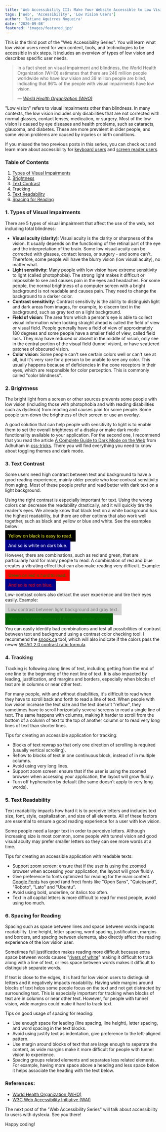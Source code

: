 ```yaml
---
title: 'Web Accessibility III: Make Your Website Accessible to Low Vision Users'
tags: ['Web', 'Accessibility', 'Low Vision Users']
author: 'Tatiane Aguirres Nogueira'
date: '2020-09-08'
featured: 'images/featured.jpg'
---
```


This is the third post of the "Web Accessibility Series". You will learn what low vision users need for web content, tools, and technologies to be accessible in six steps. It includes an overview of types of low vision and describes specific user needs.

<blockquote cite="https://www.w3.org/TR/low-vision-needs/#incidence">
    <p>In a fact sheet on visual impairment and blindness, the World Health Organization (WHO) estimates that there are 246 million people worldwide who have low vision and 39 million people are blind, indicating that 86% of the people with visual impairments have low vision.</p>
    <footer>— 
      <cite>
        <a class='u-link' href='https://www.who.int/en/news-room/fact-sheets/detail/blindness-and-visual-impairment' target='_blank' rel='noreferrer noopener'>World Health Organization (WHO)</a>
      </cite>
    </footer>
</blockquote>

"Low vision" refers to visual impairments other than blindness. In many contexts, the low vision includes only disabilities that are not corrected with normal glasses, contact lenses, medication, or surgery. Most of the low vision is caused by eye diseases and health problems, such as cataracts, glaucoma, and diabetes. These are more prevalent in older people, and some vision problems are caused by injuries or birth conditions.

If you missed the two previous posts in this series, you can check out and learn more about accessibility for <a class='u-link' href='https://www.tatianeaguirres.com/blog/2020-07-20-web-accessibility-1/'>keyboard users</a> and <a class='u-link' href='https://www.tatianeaguirres.com/blog/2020-07-27-web-accessibility-2/'>screen reader users</a>.

### Table of Contents

<ol class='u-ordered-list'>
  <li>
    <a class='u-link' href='#types'>
      Types of Visual Impairments
    </a>
  </li>
  <li>
    <a class='u-link' href='#brightness'>
      Brightness
    </a>
  </li>
  <li>
    <a class='u-link' href='#text-contrast'>
      Text Contrast
    </a>
  </li>
  <li>
    <a class='u-link' href='#tracking'>
      Tracking
    </a>
  </li>
  <li>
    <a class='u-link' href='#text-readability'>
      Text Readability
    </a>
  </li>
  <li>
    <a class='u-link' href='#spacing-reading'>
      Spacing for Reading
    </a>
  </li>
</ol>

<section style="position: relative;" class="u-margin-bottom-lg">
<span class="u-anchor" id="types"></span>

### 1. Types of Visual Impairments

There are 5 types of visual impairment that affect the use of the web, not including total blindness:

<ul class='u-unordered-list'>
  <li><b>Visual acuity (clarity)</b>: Visual acuity is the clarity or sharpness of the vision. It usually depends on the functioning of the retinal part of the eye and the interpretation of the brain. Some low visual acuity can be corrected with glasses, contact lenses, or surgery - and some can't. Therefore, some people will have the blurry vision (low visual acuity), no matter what.</li>
  <li><b>Light sensitivity</b>: Many people with low vision have extreme sensitivity to light (called photophobia). The strong light makes it difficult or impossible to see and causes pain in the eyes and headaches. For some people, the normal brightness of a computer screen with a bright background is not readable and causes pain. They need to change the background to a darker color.</li>
  <li><b>Contrast sensitivity</b>: Contrast sensitivity is the ability to distinguish light and dark areas from images, for example, to discern text in the background, such as gray text on a light background.</li>
  <li><b>Field of vision</b>: The area from which a person's eye is able to collect visual information when looking straight ahead is called the field of view or visual field. People generally have a field of view of approximately 180 degrees and some people have a smaller field of view, called field loss. They may have reduced or absent in the middle of vision, only see in the central portion of the visual field (tunnel vision), or have scattered patches of obscured vision.</li>
  <li><b>Color vision</b>: Some people can't see certain colors well or can't see at all, but it's very rare for a person to be unable to see any color. This usually happens because of deficiencies in the cone receptors in their eyes, which are responsible for color perception. This is commonly called "color blindness".</li>
</ul>

</section>

<section style="position: relative;" class="u-margin-bottom-lg">
<span class="u-anchor" id="brightness"></span>

### 2. Brightness

The bright light from a screen or other sources prevents some people with low vision (including those with photophobia and with reading disabilities such as dyslexia) from reading and causes pain for some people. Some people turn down the brightness of their screen or use an overlay.

A good solution that can help people with sensitivity to light is to enable them to set the overall brightness of a display or make dark mode functionality available to your application. For the second one, I recommend that you read the article <a class='u-link' href='https://css-tricks.com/a-complete-guide-to-dark-mode-on-the-web/' target='_blank' rel='noreferrer noopener'>A Complete Guide to Dark Mode on the Web</a> from Adhuham in <a class='u-link' href='https://css-tricks.com/' target='_blank' rel='noreferrer noopener'>css-tricks</a>. There you will find everything you need to know about toggling themes and dark mode.

</section>

<section style="position: relative;" class="u-margin-bottom-lg">
<span class="u-anchor" id="text-contrast"></span>

### 3. Text Contrast

Some users need high contrast between text and background to have a good reading experience, mainly older people who lose contrast sensitivity from aging. Most of these people prefer and read better with dark text on a light background.

Using the right contrast is especially important for text. Using the wrong colors can decrease the readability drastically, and it will quickly tire the reader's eyes. We already know that black text on a white background has the highest readability, but there are other options that also work well together, such as black and yellow or blue and white. See the examples below:

<span span style="padding:10px;background-color:black;color:yellow;">Yellow on black is easy to read.</span>

<span style="padding:10px;background-color:darkblue;color:white;">And so is white on dark blue.</span>

However, there are combinations, such as red and green, that are particularly hard for many people to read. A combination of red and blue creates a vibrating effect that can also make reading very difficult. Example:

<span style="padding:10px;background-color:red;color:green;">Green on red is hard to read.</span>

<span style="padding:10px;background-color:darkblue;color:red;">And so is red on blue.</span>

Low-contrast colors also detract the user experience and tire their eyes easily. Example:

<span style="padding:10px;background-color:lightgray;color:gray;">Low contrast between light background and gray text.</span>

<span style="padding:10px;background-color:darkgreen;color:green;">Also in the combination of two very similar colors.</span>

You can easily identify bad combinations and test all possibilities of contrast between text and background using a contrast color checking tool. I recommend the <a class='u-link' href='https://snook.ca/technical/colour_contrast/colour.html' target='_blank' rel='noreferrer noopener'>snook.ca</a> tool, which will also indicate if the colors pass the newer <a class='u-link' href='https://www.w3.org/TR/2008/REC-WCAG20-20081211/#visual-audio-contrast-contrast' target='_blank' rel='noreferrer noopener'>WCAG 2.0 contrast ratio formula</a>.

</section>

<section style="position: relative;" class="u-margin-bottom-lg">
<span class="u-anchor" id="tracking"></span>

### 4. Tracking

Tracking is following along lines of text, including getting from the end of one line to the beginning of the next line of text. It is also impacted by leading, justification, and margins and borders, especially when blocks of text are in columns or near other text.

For many people, with and without disabilities, it's difficult to read when they have to scroll back and forth to read a line of text. When people with low vision increase the text size and the text doesn't "reflow", they sometimes have to scroll horizontally several screens to read a single line of text. The same happens with columns, making it harder to scroll from the bottom of a column of text to the top of another column or to read very long lines of text than shorter lines.

Tips for creating an accessible application for tracking:

<ul class='u-unordered-list'>
  <li>Blocks of text rewrap so that only one direction of scrolling is required (usually vertical scrolling).</li>
  <li>Reflow to blocks of text in one continuous block, instead of in multiple columns.</li>
  <li>Avoid using very long lines.</li>
  <li>Support zoom screen: ensure that if the user is using the zoomed browser when accessing your application, the layout will grow fluidly.</li>
  <li>Turn off hyphenation by default (the same doesn't apply to very long words).</li>
</ul>

</section>

<section style="position: relative;" class="u-margin-bottom-lg">
<span class="u-anchor" id="text-readability"></span>

### 5. Text Readability

Text readability impacts how hard it is to perceive letters and includes text size, font, style, capitalization, and size of all elements. All of these factors are essential to ensure a good reading experience for a user with low vision.

Some people need a larger text in order to perceive letters. Although increasing size is most common, some people with tunnel vision and good visual acuity may prefer smaller letters so they can see more words at a time.

Tips for creating an accessible application with readable texts:

<ul class='u-unordered-list'>
  <li>Support zoom screen: ensure that if the user is using the zoomed browser when accessing your application, the layout will grow fluidly.</li>
  <li>Give preference to fonts optimized for reading for the main content. <a class='u-link' href='https://fonts.google.com/' target='_blank' rel='noreferrer noopener'>Google Fonts</a> has good (and free) fonts like "Open Sans", "Quicksand", "Roboto", "Lato" and "Ubuntu".</li>
  <li>Avoid using bold, underline, or italics too often.</li>
  <li>Text in all capital letters is more difficult to read for most people, avoid using too much.</li>
</ul>

</section>

<section style="position: relative;" class="u-margin-bottom-lg">
<span class="u-anchor" id="spacing-reading"></span>

### 6. Spacing for Reading

Spacing such as space between lines and space between words impacts readability. Line height, letter spacing, word spacing, justification, margins and borders, and spacing between elements, also directly affect the reading experience of the low vision user.

Sometimes full justification makes reading more difficult because extra space between words causes "<a class='u-link' href='https://en.wikipedia.org/wiki/River_(typography)' target='_blank' rel='noreferrer noopener'>rivers of white</a>" making it difficult to track along with a line of text, or less space between words makes it difficult to distinguish separate words.

If text is close to the edges, it is hard for low vision users to distinguish letters and it negatively impacts readability. Having wide margins around blocks of text helps some people focus on the text and not get distracted by surrounding text. This is especially important for tracking when blocks of text are in columns or near other text. However, for people with tunnel vision, wide margins could make it hard to track text.

Tips on good usage of spacing for reading:

<ul class='u-unordered-list'>
  <li>Use enough space for leading (line spacing, line height), letter spacing, and word spacing in the text blocks.</li>
  <li>Avoid using justify text as indentation, give preference to the left-aligned pattern.</li>
  <li>Use margin around blocks of text that are large enough to separate the content, as wide margins make it more difficult for people with tunnel vision to experience.</li>
  <li>Spacing groups related elements and separates less related elements. For example, having more space above a heading and less space below it helps associate the heading with the text below.</li>
</ul>

</section>

### References:

<ul class='u-unordered-list'>
  <li>
    <a class='u-link' href='https://www.who.int/en/news-room/fact-sheets/detail/blindness-and-visual-impairment' target='_blank' rel='noreferrer noopener'>
      World Health Organization (WHO)
    </a>
  </li>
  <li>
    <a class='u-link' href='https://www.w3.org/WAI/' target='_blank' rel='noreferrer noopener'>
      W3C Web Accessibility Initiative (WAI)
    </a>
  </li>
</ul>

The next post of the "Web Accessibility Series" will talk about accessibility to users with dyslexia. See you there!

Happy coding!
